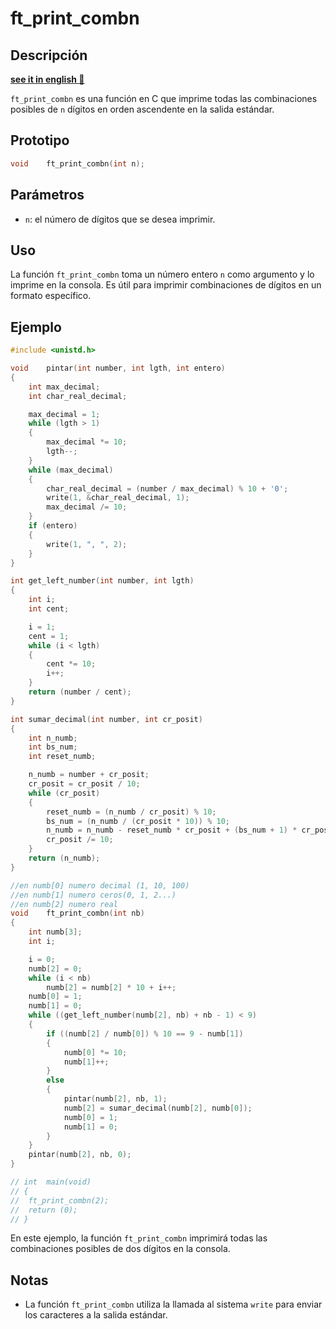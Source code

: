 # ft_print_combn

## Descripción
**[see it in english 🏴󠁧󠁢󠁥󠁮󠁧󠁿](https://github.com/carloscm02/42-Telefonica/blob/main/C00/ex08/README_EN.md)**

`ft_print_combn` es una función en C que imprime todas las combinaciones posibles de `n` dígitos en orden ascendente en la salida estándar.

## Prototipo

```c
void	ft_print_combn(int n);
```

## Parámetros

- `n`: el número de dígitos que se desea imprimir.

## Uso

La función `ft_print_combn` toma un número entero `n` como argumento y lo imprime en la consola. Es útil para imprimir combinaciones de dígitos en un formato específico.

## Ejemplo
```c
#include <unistd.h>

void	pintar(int number, int lgth, int entero)
{
	int	max_decimal;
	int	char_real_decimal;

	max_decimal = 1;
	while (lgth > 1)
	{
		max_decimal *= 10;
		lgth--;
	}
	while (max_decimal)
	{
		char_real_decimal = (number / max_decimal) % 10 + '0';
		write(1, &char_real_decimal, 1);
		max_decimal /= 10;
	}
	if (entero)
	{
		write(1, ", ", 2);
	}
}

int	get_left_number(int number, int lgth)
{
	int	i;
	int	cent;

	i = 1;
	cent = 1;
	while (i < lgth)
	{
		cent *= 10;
		i++;
	}
	return (number / cent);
}

int	sumar_decimal(int number, int cr_posit)
{
	int	n_numb;
	int	bs_num;
	int	reset_numb;

	n_numb = number + cr_posit;
	cr_posit = cr_posit / 10;
	while (cr_posit)
	{
		reset_numb = (n_numb / cr_posit) % 10;
		bs_num = (n_numb / (cr_posit * 10)) % 10;
		n_numb = n_numb - reset_numb * cr_posit + (bs_num + 1) * cr_posit;
		cr_posit /= 10;
	}
	return (n_numb);
}

//en numb[0] numero decimal (1, 10, 100)
//en numb[1] numero ceros(0, 1, 2...)
//en numb[2] numero real
void	ft_print_combn(int nb)
{
	int	numb[3];
	int	i;

	i = 0;
	numb[2] = 0;
	while (i < nb)
		numb[2] = numb[2] * 10 + i++;
	numb[0] = 1;
	numb[1] = 0;
	while ((get_left_number(numb[2], nb) + nb - 1) < 9)
	{
		if ((numb[2] / numb[0]) % 10 == 9 - numb[1])
		{
			numb[0] *= 10;
			numb[1]++;
		}
		else
		{
			pintar(numb[2], nb, 1);
			numb[2] = sumar_decimal(numb[2], numb[0]);
			numb[0] = 1;
			numb[1] = 0;
		}
	}
	pintar(numb[2], nb, 0);
}

// int	main(void)
// {
// 	ft_print_combn(2);
// 	return (0);
// }
```

En este ejemplo, la función `ft_print_combn` imprimirá todas las combinaciones posibles de dos dígitos en la consola.

## Notas

- La función `ft_print_combn` utiliza la llamada al sistema `write` para enviar los caracteres a la salida estándar.